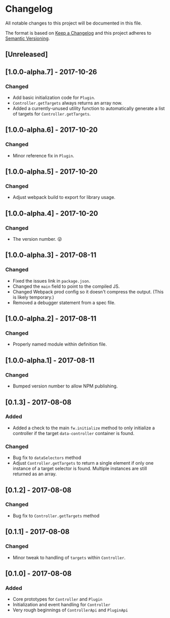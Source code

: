 # Changelog
All notable changes to this project will be documented in this file.

The format is based on [Keep a Changelog](http://keepachangelog.com/en/1.0.0/)
and this project adheres to [Semantic Versioning](http://semver.org/spec/v2.0.0.html).

## [Unreleased]

## [1.0.0-alpha.7] - 2017-10-26
### Changed
- Add basic initialization code for `Plugin`.
- `Controller.getTargets` always returns an array now.
- Added a currently-unused utility function to automatically generate a list of targets
  for `Controller.getTargets`.

## [1.0.0-alpha.6] - 2017-10-20
### Changed
- Minor reference fix in `Plugin`.

## [1.0.0-alpha.5] - 2017-10-20
### Changed
- Adjust webpack build to export for library usage.

## [1.0.0-alpha.4] - 2017-10-20
### Changed
- The version number. 😜

## [1.0.0-alpha.3] - 2017-08-11
### Changed
- Fixed the issues link in `package.json`.
- Changed the `main` field to point to the compiled JS.
- Changed Webpack prod config so it doesn't compress the output. (This is likely temporary.)
- Removed a debugger statement from a spec file.

## [1.0.0-alpha.2] - 2017-08-11
### Changed
- Properly named module within definition file.

## [1.0.0-alpha.1] - 2017-08-11
### Changed
- Bumped version number to allow NPM publishing.

## [0.1.3] - 2017-08-08
### Added
- Added a check to the main `fw.initialize` method to only initialize a controller if the target `data-controller` container is found.

### Changed
- Bug fix to `dataSelectors` method
- Adjust `Controller.getTargets` to return a single element if only one instance of a target selector is found. Multiple instances are still returned as an array.

## [0.1.2] - 2017-08-08
### Changed
- Bug fix to `Controller.getTargets` method

## [0.1.1] - 2017-08-08
### Changed
- Minor tweak to handling of `targets` within `Controller`.

## [0.1.0] - 2017-08-08
### Added
- Core prototypes for `Controller` and `Plugin`
- Initialization and event handling for `Controller`
- Very rough beginnings of `ControllerApi` and `PluginApi`
